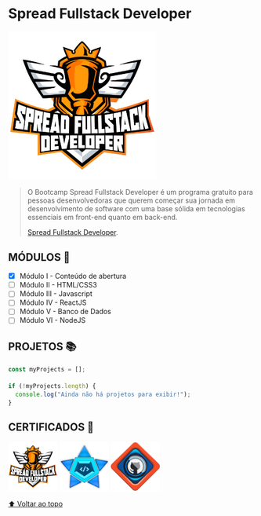 # Spread Fullstack Developer

<img alt="Spread Fullstack Developer" width="60%" src="./../Images/Icon_Spread_Fullstack_Developer.png" />

> O Bootcamp Spread Fullstack Developer é um programa gratuito para pessoas desenvolvedoras que querem começar sua jornada em desenvolvimento de software com uma base sólida em tecnologias essenciais em front-end quanto em back-end.
>
> [Spread Fullstack Developer](https://www.dio.me/bootcamp/spread-fullstack-developer).

## MÓDULOS :bookmark:

- [x] Módulo I - Conteúdo de abertura
- [ ] Módulo II - HTML/CSS3
- [ ] Módulo III - Javascript
- [ ] Módulo IV - ReactJS
- [ ] Módulo V - Banco de Dados
- [ ] Módulo VI - NodeJS

## PROJETOS :books:

```javascript
const myProjects = [];

if (!myProjects.length) {
  console.log("Ainda não há projetos para exibir!");
}
```

## CERTIFICADOS :1st_place_medal:

[<img alt="Spread Fullstack Developer" width="20%" src="./../Images/Icon_Spread_Fullstack_Developer.png" />](../Certificados/Boas-vindas_Bootcamp_Spread_Fullstack_Developer.pdf)
[<img alt="Spread Fullstack Developer" width="20%" src="../Images/Icon_Logica_Programacao_Essencial.png" />](../Certificados/Logica_Programacao_Essencial.pdf)
[<img alt="Spread Fullstack Developer" width="20%" src="../Images/Icon_Introducao_Git_Github.png" />](../Certificados/Introdu%C3%A7%C3%A3o_Git_GitHub.pdf)

[⬆ Voltar ao topo](#Spread-Fullstack-Developer)
